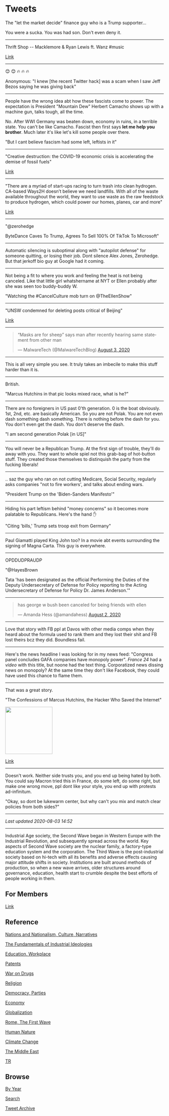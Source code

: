 # Tweets

The "let the market decide" finance guy who is a Trump
supporter...

You were a sucka. You was had son. Don't even deny it.

---

Thrift Shop -- Macklemore & Ryan Lewis ft. Wanz \#music

[Link](https://youtu.be/RN80yiz9VaY?t=25)

---

😊 😊 🔥 🔥 🔥 

Anonymous: "I knew [the recent Twitter hack] was a scam when I saw
Jeff Bezos saying he was giving back"

---

People have the wrong idea abt how these fascists come to power. The
expectation is President "Mountain Dew" Herbert Camacho shows up with
a machine gun, talks tough, all the time.

No. After WWI Germany was beaten down, economy in ruins, in a terrible
state. You can't be like Camacho. Fascist then first says **let me
help you brother**. Much later it's like let's kill some people over
there.

"But I cant believe fascism had some left, leftists in it"

---

"Creative destruction: the COVID-19 economic crisis is accelerating the
demise of fossil fuels"

[Link](https://menafn.com/1100578872/Creative-destruction-the-COVID-19-economic-crisis-is-accelerating-the-demise-of-fossil-fuels)

---

"There are a myriad of start-ups racing to turn trash into clean
hydrogen. CA-based Ways2H doesn’t believe we need landfills. With all
of the waste available throughout the world, they want to use waste as
the raw feedstock to produce hydrogen, which could power our homes,
planes, car and more"

[Link](https://www.waste360.com/waste-energy/turning-waste-clean-hydrogen-fuel)

---

"@zerohedge

ByteDance Caves To Trump, Agrees To Sell 100% Of TikTok To Microsoft"

---

Automatic silencing is suboptimal along with "autopilot defense" for
someone quitting, or losing their job. Dont silence Alex Jones,
Zerohedge. But that jerkoff bio guy at Google had it coming.

---

Not being a fit to where you work and feeling the heat is not being
canceled. Like that little girl whatshername at NYT or Ellen probably
after she was seen too buddy-buddy W.

"Watching the \#CancelCulture mob turn on @TheEllenShow"

---

"UNSW condemned for deleting posts critical of Beijing"

[Link](https://www.smh.com.au/politics/federal/craven-cowardice-unsw-condemned-for-deleting-posts-critical-of-beijing-20200803-p55hy5.html)

---

<blockquote class="twitter-tweet"><p lang="en" dir="ltr">“Masks are for sheep” says man after recently hearing same statement from other man</p>&mdash; MalwareTech (@MalwareTechBlog) <a href="https://twitter.com/MalwareTechBlog/status/1290130463193837568?ref_src=twsrc%5Etfw">August 3, 2020</a></blockquote> <script async src="https://platform.twitter.com/widgets.js" charset="utf-8"></script>

---

This is all very simple you see. It truly takes an imbecile to make
this stuff harder than it is.

---

British.

"Marcus Hutchins in that pic looks mixed race, what is he?"

---

There are no foreigners in US past 0'th generation. 0 is the boat
obviously. 1st, 2nd, etc. are basically American. So you are not
Polak. You are not even dash something dash something. There is
nothing before the dash for you. You don't even get the dash. You
don't deserve the dash.

"I am second generation Polak [in US]"

---

You will never be a Republican Trump. At the first sign of trouble,
they'll do away with you. They want to whole spiel not this grab-bag
of hot-button stuff. They created those themselves to distinquish the
party from the fucking liberals!

---

.. saz the guy who ran on not cutting Medicare, Social Security,
regularly asks companies "not to fire workers', and talks about ending
wars.

"President Trump on the 'Biden-Sanders Manifesto'"

---

Hiding his part leftism behind "money concerns" so it becomes more
palatable to Republicans. Here's the hand ✋

"Citing 'bills,' Trump sets troop exit from Germany"

---

Paul Giamatti played King John too? In a movie abt events surrounding
the signing of Magna Carta. This guy is everywhere.

---

OPDDUDPRAUDP

"@HayesBrown

Tata 'has been designated as the official Performing the Duties of the
Deputy Undersecretary of Defense for Policy reporting to the Acting
Undersecretary of Defense for Policy Dr. James Anderson.'"

---

<blockquote class="twitter-tweet"><p lang="en" dir="ltr">has george w bush been canceled for being friends with ellen</p>&mdash; Amanda Hess (@amandahess) <a href="https://twitter.com/amandahess/status/1290040753612181504?ref_src=twsrc%5Etfw">August 2, 2020</a></blockquote> <script async src="https://platform.twitter.com/widgets.js" charset="utf-8"></script>

---

Love that story with FB ppl at Davos with other media comps when they
heard about the formula used to rank them and they lost their shit and
FB lost theirs bcz they did. Boundless fail.

---

Here's the news headline I was looking for in my news feed: "Congress
panel concludes GAFA companies have monopoly power". *France 24* had a
*video* with this title, but noone had the text thing. Corporatized
news dissing news on monopoly? At the same time they don't like
Facebook, they could have used this chance to flame them.

---

That was a great story. 

"The Confessions of Marcus Hutchins, the Hacker Who Saved the Internet"

<img width="150" src="https://cacm.acm.org/system/assets/0003/7237/051220_Ramona_Rosales_Marcus_Hutchins.large.jpg"/>

[Link](https://www.wired.com/story/confessions-marcus-hutchins-hacker-who-saved-the-internet/)

---

Doesn't work. Neither side trusts you, and you end up being hated by
both. You could say Macron tried this in France, do some left, do some
right, but make one wrong move, ppl dont like your style, you end up
with protests ad-infinitum.

"Okay, so dont be lukewarm center, but why can't you mix and match
clear policies from both sides?"

---

*Last updated 2020-08-03 14:52*

---

Industrial Age society, the Second Wave began in Western Europe with
the Industrial Revolution, and subsequently spread across the
world. Key aspects of Second Wave society are the nuclear family, a
factory-type education system and the corporation. The Third Wave is
the post-industrial society based on hi-tech with all its benefits and
adverse effects causing major attitude shifts in society. Institutions
are built around methods of production, so when a new wave arrives,
older structures around governance, education, health start to crumble
despite the best efforts of people working in them.

## For Members

[Link](https://thirdwave-members.herokuapp.com)

## Reference

[Nations and Nationalism, Culture, Narratives](/2013/02/nations-and-nationalism.md)

[The Fundamentals of Industrial Ideologies](/2011/04/fundamentals-of-industrial-ideologies.md)

[Education, Workplace](2017/09/education-workplace.md)

[Patents](/2018/09/patents.md)

[War on Drugs](/2019/11/war-on-drugs.md)

[Religion](/2015/04/god-religion.md)

[Democracy, Parties](/2016/11/democracy.md)

[Economy](/2018/05/economy.md)

[Globalization](/2018/09/globalization.md)

[Rome, The First Wave](/2017/12/rome.md)

[Human Nature](/2020/07/human-nature.md)

[Climate Change](/2018/12/climate.md)

[The Middle East](/2019/07/middleeast.md)

[TR](../tr)

## Browse

[By Year](years.md)

[Search](search.html)

[Tweet Archive](/tweets/README.md)

